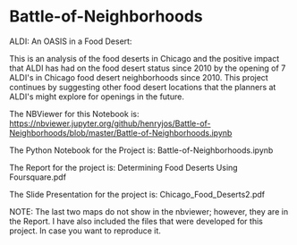 # Battle-of-Neighborhoods
ALDI: An OASIS in a Food Desert:

This is an analysis of the food deserts in Chicago and the positive impact that ALDI has had on the food desert status since 2010 by the opening of 7 ALDI's in Chicago food desert neighborhoods since 2010. This project continues by suggesting other food desert locations that the planners at ALDI's might explore for openings in the future.
  
The NBViewer for this Notebook is: https://nbviewer.jupyter.org/github/henryjos/Battle-of-Neighborhoods/blob/master/Battle-of-Neighborhoods.ipynb

The Python Notebook for the Project is: Battle-of-Neighborhoods.ipynb

The Report for the project is: Determining Food Deserts Using Foursquare.pdf

The Slide Presentation for the project is: Chicago_Food_Deserts2.pdf

NOTE: The last two maps do not show in the nbviewer; however, they are in the Report. 
I have also included the files that were developed for this project. In case you want to reproduce it. 

